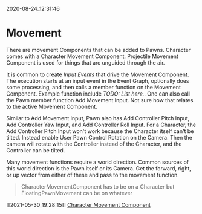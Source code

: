 2020-08-24_12:31:46

# Movement


There are movement Components that can be added to Pawns.
Character comes with a Character Movement Component.
Projectile Movement Component is used for things that arc unguided through the air.

It is common to create *Input Events* that drive the Movement Component.
The execution starts at an input event in the Event Graph, optionally does some processing, and then calls a member function on the Movement Component.
Example function include *TODO: List here.*.
One can also call the Pawn member function Add Movement Input.
Not sure how that relates to the active Movement Component.

Similar to Add Movement Input, Pawn also has Add Controller Pitch Input, Add Controller Yaw Input, and Add Controller Roll Input.
For a Character, the Add Controller Pitch Input won't work because the Character itself can't be tilted.
Instead enable User Pawn Control Rotation on the Camera.
Then the camera will rotate with the Controller instead of the Character, and the Controller can be tilted.

Many movement functions require a world direction.
Common sources of this world direction is the Pawn itself or its Camera.
Get the forward, right, or up vector from either of these and pass to the movement function.

> CharacterMovementComponent has to be on a Character
> but FloatingPawnMovement can be on whatever

[[2021-05-30_19:28:15]] [Character Movement Component](./Character%20Movement%20Component.md)  
